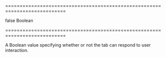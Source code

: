 ===========================================================================
<!--default-->false<!--/default-->
<!--type-->Boolean<!--/type-->
===========================================================================

<!--shortDescription-->
A Boolean value specifying whether or not the tab can respond to user interaction. 
<!--/shortDescription-->

<!--fullDescription-->

<!--/fullDescription-->